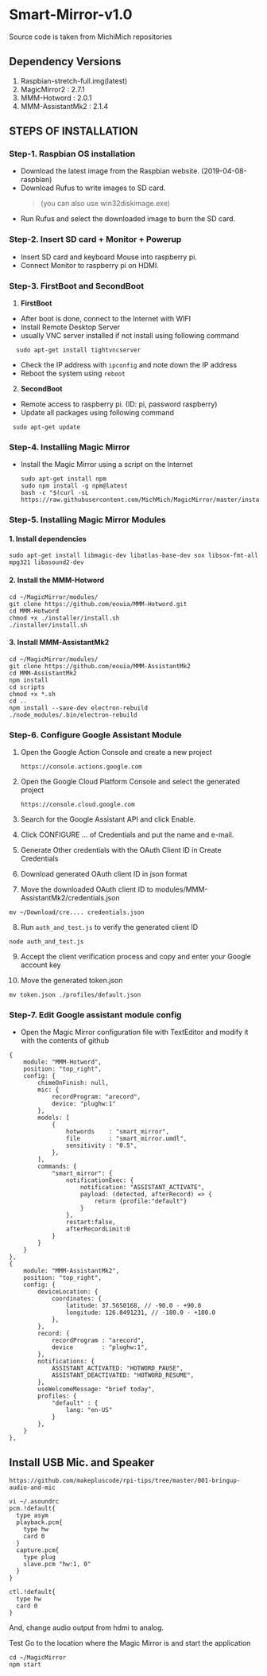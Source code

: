 # Smart-Mirror-v1.0
 Source code is taken from MichiMich repositories

## Dependency Versions

1. Raspbian-stretch-full.img(latest)
2. MagicMirror2 : 2.7.1
3. MMM-Hotword : 2.0.1
4. MMM-AssistantMk2 : 2.1.4


## STEPS OF INSTALLATION

### Step-1. Raspbian OS installation

- Download the latest image from the Raspbian website. (2019-04-08-raspbian)
- Download Rufus to write images to SD card.
  > (you can also use win32diskimage.exe)
- Run Rufus and select the downloaded image to burn the SD card.

### Step-2. Insert SD card + Monitor + Powerup

- Insert SD card and keyboard Mouse into raspberry pi.
- Connect Monitor to raspberry pi on HDMI.

### Step-3. FirstBoot and SecondBoot
1. **FirstBoot**
  - After boot is done, connect to the Internet with WIFI
  - Install Remote Desktop Server
  - usually VNC server installed if not install using following command
  ```
    sudo apt-get install tightvncserver
  ```  
  - Check the IP address with `ipconfig` and note down the IP address
  - Reboot the system using `reboot`
2. **SecondBoot**
  - Remote access to raspberry pi. (ID: pi, password raspberry)
  - Update all packages using following command
  ```
   sudo apt-get update
  ```
  
### Step-4. Installing Magic Mirror
- Install the Magic Mirror using a script on the Internet
  ```
  sudo apt-get install npm
  sudo npm install -g npm@latest
  bash -c "$(curl -sL https://raw.githubusercontent.com/MichMich/MagicMirror/master/installers/raspberry.sh)"
  ```
### Step-5. Installing Magic Mirror Modules
#### 1. Install dependencies
  ```
  sudo apt-get install libmagic-dev libatlas-base-dev sox libsox-fmt-all mpg321 libasound2-dev
  ```
#### 2. Install the MMM-Hotword
  ```
  cd ~/MagicMirror/modules/
  git clone https://github.com/eouia/MMM-Hotword.git
  cd MMM-Hotword
  chmod +x ./installer/install.sh
  ./installer/install.sh
  ```
#### 3. Install MMM-AssistantMk2
  ```
  cd ~/MagicMirror/modules/
  git clone https://github.com/eouia/MMM-AssistantMk2
  cd MMM-AssistantMk2
  npm install
  cd scripts
  chmod +x *.sh
  cd ..
  npm install --save-dev electron-rebuild
  ./node_modules/.bin/electron-rebuild
  ```
### Step-6. Configure Google Assistant Module

1. Open the Google Action Console and create a new project
    ```
    https://console.actions.google.com
    ```
2. Open the Google Cloud Platform Console and select the generated project
    ```
    https://console.cloud.google.com
    ```  
3. Search for the Google Assistant API and click Enable.

4. Click CONFIGURE ... of Credentials and put the name and e-mail.

5. Generate Other credentials with the OAuth Client ID in Create Credentials

6. Download generated OAuth client ID in json format

7. Move the downloaded OAuth client ID to modules/MMM-AssistantMk2/credentials.json
  ```
  mv ~/Download/cre.... credentials.json
  ```
8. Run `auth_and_test.js` to verify the generated client ID
  ```
  node auth_and_test.js
  ```
9. Accept the client verification process and copy and enter your Google account key

10. Move the generated token.json
  ```
  mv token.json ./profiles/default.json
  ```
### Step-7. Edit Google assistant module config
- Open the Magic Mirror configuration file with TextEditor and modify it with the contents of github

```
{
	module: "MMM-Hotword",
	position: "top_right",
	config: {
		chimeOnFinish: null,
		mic: {
			recordProgram: "arecord",
			device: "plughw:1"
		},
		models: [
			{
				hotwords    : "smart_mirror",
				file        : "smart_mirror.umdl",
				sensitivity : "0.5",
			},
		],
		commands: {
			"smart_mirror": {
				notificationExec: {
					notification: "ASSISTANT_ACTIVATE",
					payload: (detected, afterRecord) => {
						return {profile:"default"}
					}
				},
				restart:false,
				afterRecordLimit:0
			}
		}
	}
},
{
	module: "MMM-AssistantMk2",
	position: "top_right",
	config: {
		deviceLocation: {
			coordinates: {
				latitude: 37.5650168, // -90.0 - +90.0
				longitude: 126.8491231, // -180.0 - +180.0
			},
		},
		record: {
			recordProgram : "arecord",  
			device        : "plughw:1",
		},
		notifications: {
			ASSISTANT_ACTIVATED: "HOTWORD_PAUSE",
			ASSISTANT_DEACTIVATED: "HOTWORD_RESUME",
		},
		useWelcomeMessage: "brief today",
		profiles: {
			"default" : {
				lang: "en-US"
			}
		},
	}
},
```

## Install USB Mic. and Speaker
    https://github.com/makepluscode/rpi-tips/tree/master/001-bringup-audio-and-mic

```
vi ~/.asoundrc
pcm.!default{
  type asym
  playback.pcm{
    type hw
    card 0
  }
  capture.pcm{
    type plug
    slave.pcm "hw:1, 0"
  }
}

ctl.!default{
  type hw
  card 0
}
```
And, change audio output from hdmi to analog.

Test
Go to the location where the Magic Mirror is and start the application
```
cd ~/MagicMirror
npm start
```  
